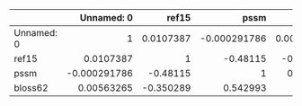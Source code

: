 |            |   Unnamed: 0 |      ref15 |         pssm |     bloss62 |
|:-----------|-------------:|-----------:|-------------:|------------:|
| Unnamed: 0 |  1           |  0.0107387 | -0.000291786 |  0.00563265 |
| ref15      |  0.0107387   |  1         | -0.48115     | -0.350289   |
| pssm       | -0.000291786 | -0.48115   |  1           |  0.542993   |
| bloss62    |  0.00563265  | -0.350289  |  0.542993    |  1          |